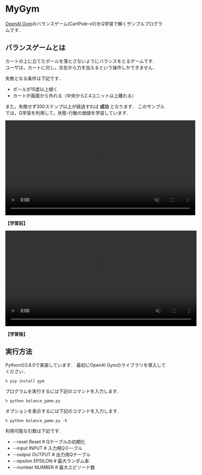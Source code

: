 # MyGym

[OpenAI Gym](https://gym.openai.com/)のバランスゲーム(CartPole-v0)をQ学習で解くサンプルプログラムです．

## バランスゲームとは

カートの上に立てたポールを落とさないようにバランスをとるゲームです．  
ユーザは，カートに対し，左右から力を加えるという操作しかできません．

失敗となる条件は下記です．

- ポールが15度以上傾く
- カートが画面から外れる（中央から2.4ユニット以上離れる）

また，失敗せず200ステップ以上が経過すれば **成功** となります．
このサンプルでは，Q学習を利用して，状態-行動の価値を学習しています．

<a href="https://gyazo.com/cd093e2a691a4fd3ecad3499b780bd20"><video alt="Video from Gyazo" width="594" autoplay muted loop playsinline controls><source src="https://i.gyazo.com/cd093e2a691a4fd3ecad3499b780bd20.mp4" type="video/mp4" /></video></a>

**【学習前】**

<a href="https://gyazo.com/629f06dfeb48264f2a876952b1f25546"><video alt="Video from Gyazo" width="598" autoplay muted loop playsinline controls><source src="https://i.gyazo.com/629f06dfeb48264f2a876952b1f25546.mp4" type="video/mp4" /></video></a>

**【学習後】**

## 実行方法

Pythonの3.8.0で実装しています．
最初にOpenAI Gymのライブラリを導入してください．

```
% pip install gym
```

プログラムを実行するには下記のコマンドを入力します．

```
% python balance_game.py
```

オプションを表示するには下記のコマンドを入力します．

```
% python balance_game.py -h
```

利用可能な引数は下記です．

- --reset Reset # Qテーブルの初期化
- --input INPUT # 入力用Qテーブル
- --output OUTPUT # 出力用Qテーブル
- --epsilon EPSILON # 最大ランダム率
- --number NUMBER # 最大エピソード数


